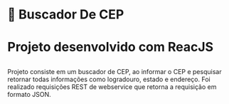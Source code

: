 # 🔎 Buscador De CEP
# Projeto desenvolvido com ReacJS
  ##
Projeto consiste em um buscador de CEP, ao informar o CEP e pesquisar retornar todas informações como logradouro, estado e endereço. Foi realizado requisições REST de webservice que retorna a requisição em formato JSON.
